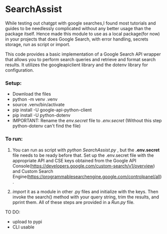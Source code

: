 # SearchAssist
While testing out chatgpt with google searches,I found most tutorials and guides to be needlessly complicated without any better usage than the package itself.
Hence made this module to use as a local package(for now) in your projects that does Google Search, with error handling, secrets storage, run as script or import.


This code provides a basic implementation of a Google Search API wrapper that allows you to perform search queries and retrieve and format search results. It utilizes the googleapiclient library and the dotenv library for configuration.

### Setup:
* Download the files
* python -m venv .venv
* source .venv/bin/activate
* pip install -U google-api-python-client
* pip install -U python-dotenv
* IMPORTANT: Rename the *env.secret* file to *.env.secret* (Without this step python-dotenv can't find the file)

### To run:
1. You can run as script with _python SearchAssist.py_ , but the **.env.secret** file needs to be ready before that.
Set up the .env.secret file with the appropriate API and CSE keys obtained from the Google API Console(https://developers.google.com/custom-search/v1/overview) and Custom Search Engine(https://programmablesearchengine.google.com/controlpanel/all).

2. _import_ it as a module in other .py files and initialize with the keys. Then invoke the search() method with your query string, trim the results, and pprint them.
   All of these steps are provided in a _Run.py_ file. 



TO DO:
* upload to pypi
* CLI usable  
